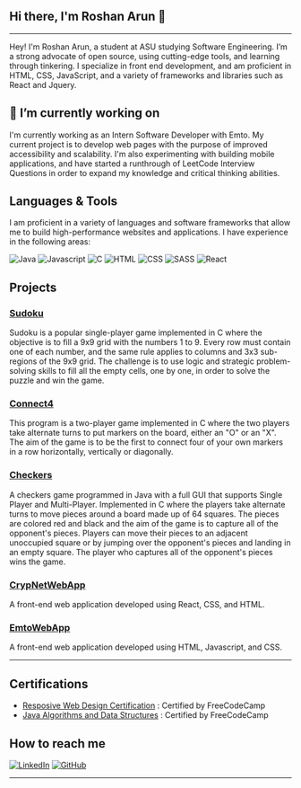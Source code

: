 ## Hi there, I'm Roshan Arun 👋  
----

Hey! I'm Roshan Arun, a student at ASU studying Software Engineering. I’m a strong advocate of open source, using cutting-edge tools, and learning through tinkering. I specialize in front end development, and am proficient in HTML, CSS, JavaScript, and a variety of frameworks and libraries such as React and Jquery.

## 🔭 I’m currently working on

I'm currently working as an Intern Software Developer with Emto. My current project is to develop web pages with the purpose of  improved accessibility and scalability. I'm also experimenting with building mobile applications, and have  started a runthrough of LeetCode Interview Questions in order to expand my knowledge and critical thinking abilities. 

## Languages & Tools
I am proficient in a variety of languages and software frameworks that allow me to build high-performance websites and applications. I have experience in the following areas:

![Java](https://img.shields.io/badge/-Java-135ABC?style=style=flat&logo=java) ![Javascript](https://img.shields.io/badge/-Javascript-F7DF1E?style=flat&logo=javascript) ![C](https://img.shields.io/badge/-C-00599C?style=style=flat&logo=c) ![HTML](https://img.shields.io/badge/-HTML5-E34F26?style=style=flat&logo=html5) ![CSS](https://img.shields.io/badge/-CSS3-1572B6?style=style=flat&logo=css3) ![SASS](https://img.shields.io/badge/-SASS-CC6699?style=style=flat&logo=sass)  ![React](https://img.shields.io/badge/-React-20232a?style=style=flat&logo=react)

## Projects 

### [Sudoku](https://github.com/RoshanArun/C-Programming/blob/main/Chapter%204/Sudoku.c)
Sudoku is a popular single-player game implemented in C where the objective is to fill a 9x9 grid with the numbers 1 to 9. Every row must contain one of each number, and the same rule applies to columns and 3x3 sub-regions of the 9x9 grid. The challenge is to use logic and strategic problem-solving skills to fill all the empty cells, one by one, in order to solve the puzzle and win the game. 

### [Connect4](https://github.com/RoshanArun/C-Programming/blob/main/Chapter%204/Connect4.c) 
This program is a two-player game implemented in C where the two players take alternate turns to put markers on the board, either an "O" or an "X". The aim of the game is to be the first to connect four of your own markers in a row horizontally, vertically or diagonally.

### [Checkers](https://github.com/RoshanArun/CSE-Schoolwork/tree/main/ser216/checkers) 
A checkers game programmed in Java with a full GUI that supports Single Player and Multi-Player. Implemented in C where the players take alternate turns to move pieces around a board made up of 64 squares. The pieces are colored red and black and the aim of the game is to capture all of the opponent's pieces. Players can move their pieces to an adjacent unoccupied square or by jumping over the opponent's pieces and landing in an empty square. The player who captures all of the opponent's pieces wins the game.

### [CrypNetWebApp](https://github.com/RoshanArun/CrypNet-WebApp) 
A front-end web application developed using React, CSS, and HTML. 

### [EmtoWebApp](https://github.com/RoshanArun/Emto-Web)
A front-end web application developed using HTML, Javascript, and CSS.

_____
## Certifications

- [Resposive Web Design Certification](https://www.freecodecamp.org/certification/RoshanArun/responsive-web-design) : Certified by FreeCodeCamp
- [Java Algorithms and Data Structures](https://www.freecodecamp.org/certification/RoshanArun/javascript-algorithms-and-data-structures) : Certified by FreeCodeCamp 

## How to reach me

[![LinkedIn](https://img.shields.io/badge/-LinkedIn-black.svg?style=flat-square&logo=linkedin&colorB=555)](https://www.linkedin.com/in/roshan-arun-231a131b5/)
[![GitHub](https://img.shields.io/badge/-Github-black.svg?style=flat-square&logo=github&colorB=555)](https://github.com/roshan-arun) 
______

